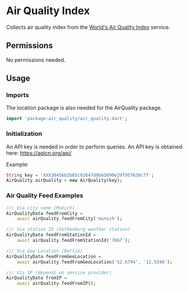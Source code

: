 # Air Quality Index

Collects air quality index from the [World's Air Quality Index](https://waqi.info/) service.

## Permissions
No permissions needed.

## Usage
### Imports
The location package is also needed for the AirQuality package.
```dart
import 'package:air_quality/air_quality.dart';
```

### Initialization
An API key is needed in order to perform queries. An API key is obtained here: https://aqicn.org/api/

Example:

```dart
String key = 'XXX38456b2b85c92647d8b65090e29f957638c77';
AirQuality airQuality = new AirQuality(key);
```

### Air Quality Feed Examples

```dart
/// Via city name (Munich)
AirQualityData feedFromCity = 
    await airQuality.feedFromCity('munich');

/// Via station ID (Gothenburg weather station)
AirQualityData feedFromStationId = 
    await airQuality.feedFromStationId('7867');

/// Via Geo Location (Berlin)
AirQualityData feedFromGeoLocation = 
    await airQuality.feedFromGeoLocation('52.6794', '12.5346');

/// Via IP (depends on service provider)
AirQualityData fromIP = 
    await airQuality.feedFromIP();
```
